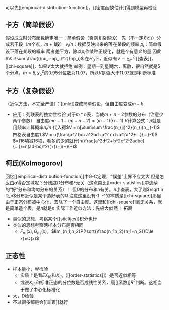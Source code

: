 可以先[[empirical-distribution-function]]，[[密度函数估计]]得到模型再检验
## 卡方（简单假设）
假设成立时分布函数确定唯一：简单假设（否则复杂假设）
先（不一定均匀）分成若干段（$m$个点，$m+1$段）
$\nu_i/n$：数据反映出来的落在某段的频率
$p_i$：简单假设下落在某段的概率
两者差平方，除以$p_i$作某种正规化，就是个有意义的量
因此$V:=\sum \frac{(\nu_i-np_i)^2}{np_i}$
在$H_0$下，近似有$V\sim \chi^2_m$
[[查表]]，[[chi-square]]，如果$V$太大就拒绝
举例：星期一到星期六，离散，很自然就是5个分点，$m=5,\chi_5^2$的0.95分位数为11.07，所以$V$是否大于$11.07$就是判断标准
## 卡方（复杂假设）
（近似方法，不完全严谨）：[[mle]]变成简单假设，但自由度变成$m-k$
- 应用：列联表的独立性检验
对于$m*n$表，当成$m+n-2$参数的分布（注意少两个参数）
自由度$mn-1-(m+n-2)=(m-1)(n-1)$
$V$计算公式：$\hat p$就是用频率计算概率$n_i/n$
代入得$V = n[\sum\sum \frac{n_{ij}^2}{n_{i}n_j}-1]$
四格表自由度1
$V = n(\frac{a^2 bc+a^2bd+a^2 cd+a^2d^2+...}{...}-1)$
$=(16项减16项，看多的少的就行)n(\frac{a^2d^2+b^2c^2-2adbc}{...})=n(ad-bc)^2/(+)(+)(+)(+)$
## 柯氏(Kolmogorov)
回忆[[empirical-distribution-function]]中G-C定理，“误差”上界不应太大
但是怎么由$\alpha$得否定域呢？分歧度$D$分布和$F$无关（这点类比[[order-statistics]]中连续的“好”分布和均匀分布的关系）！
但$D$的分布和$n$有关。$n$小查表，大了则$\sqrt n D_n$分布近似是某个造好表的$Q$
注意这里没有-1. -1的本质是[[chi-square]]那里由于正态分布被中心化，去除了一个自由度。这里和[[chi-square]]毫无关系，就是简单造个表，是$n$就是$n$
实际工作近似方法：先极大似然！
拓展
- 类似的思想，考察某个[[stieltjes]]积分也行
- 类似的思想考察两样本分布是否相同
  - $F_{n_1}(x),G_{n_2}(x)$，$lim_{n_1,n_2}P(\sqrt{\frac{n_1n_2}{n_1+n_2}}D\le x)=Q(x)$
## 正态性
- 样本量小，W检验
  - 实质上是看$EX_{(i)}$和$X_{(i)}$（[[order-statistics]]）是否近似相等
  - 或说$X_{(i)}$和标准正态的分位数是否成线性关系，用[[系数]]$R^2$判断。这相当于做了中心化标准化
- 大，D检验
- 不过很多都是会[[查表]]就行